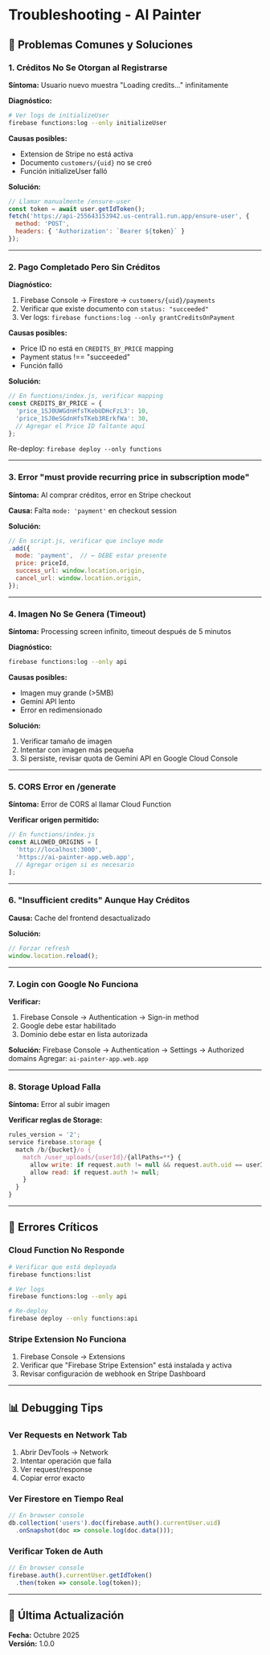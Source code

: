 # Troubleshooting - AI Painter

## 🔧 Problemas Comunes y Soluciones

### 1. Créditos No Se Otorgan al Registrarse

**Síntoma:** Usuario nuevo muestra "Loading credits..." infinitamente

**Diagnóstico:**
```bash
# Ver logs de initializeUser
firebase functions:log --only initializeUser
```

**Causas posibles:**
- Extension de Stripe no está activa
- Documento `customers/{uid}` no se creó
- Función initializeUser falló

**Solución:**
```javascript
// Llamar manualmente /ensure-user
const token = await user.getIdToken();
fetch('https://api-255643153942.us-central1.run.app/ensure-user', {
  method: 'POST',
  headers: { 'Authorization': `Bearer ${token}` }
});
```

---

### 2. Pago Completado Pero Sin Créditos

**Diagnóstico:**
1. Firebase Console → Firestore → `customers/{uid}/payments`
2. Verificar que existe documento con `status: "succeeded"`
3. Ver logs: `firebase functions:log --only grantCreditsOnPayment`

**Causas posibles:**
- Price ID no está en `CREDITS_BY_PRICE` mapping
- Payment status !== "succeeded"
- Función falló

**Solución:**
```javascript
// En functions/index.js, verificar mapping
const CREDITS_BY_PRICE = {
  'price_1SJ0UWGdnHfsTKebUDHcFzL3': 10,
  'price_1SJ0eSGdnHfsTKeb3RErkfWa': 30,
  // Agregar el Price ID faltante aquí
};
```

Re-deploy: `firebase deploy --only functions`

---

### 3. Error "must provide recurring price in subscription mode"

**Síntoma:** Al comprar créditos, error en Stripe checkout

**Causa:** Falta `mode: 'payment'` en checkout session

**Solución:**
```javascript
// En script.js, verificar que incluye mode
.add({
  mode: 'payment',  // ← DEBE estar presente
  price: priceId,
  success_url: window.location.origin,
  cancel_url: window.location.origin,
});
```

---

### 4. Imagen No Se Genera (Timeout)

**Síntoma:** Processing screen infinito, timeout después de 5 minutos

**Diagnóstico:**
```bash
firebase functions:log --only api
```

**Causas posibles:**
- Imagen muy grande (>5MB)
- Gemini API lento
- Error en redimensionado

**Solución:**
1. Verificar tamaño de imagen
2. Intentar con imagen más pequeña
3. Si persiste, revisar quota de Gemini API en Google Cloud Console

---

### 5. CORS Error en /generate

**Síntoma:** Error de CORS al llamar Cloud Function

**Verificar origen permitido:**
```javascript
// En functions/index.js
const ALLOWED_ORIGINS = [
  'http://localhost:3000',
  'https://ai-painter-app.web.app',
  // Agregar origen si es necesario
];
```

---

### 6. "Insufficient credits" Aunque Hay Créditos

**Causa:** Cache del frontend desactualizado

**Solución:**
```javascript
// Forzar refresh
window.location.reload();
```

---

### 7. Login con Google No Funciona

**Verificar:**
1. Firebase Console → Authentication → Sign-in method
2. Google debe estar habilitado
3. Dominio debe estar en lista autorizada

**Solución:**
Firebase Console → Authentication → Settings → Authorized domains
Agregar: `ai-painter-app.web.app`

---

### 8. Storage Upload Falla

**Síntoma:** Error al subir imagen

**Verificar reglas de Storage:**
```javascript
rules_version = '2';
service firebase.storage {
  match /b/{bucket}/o {
    match /user_uploads/{userId}/{allPaths=**} {
      allow write: if request.auth != null && request.auth.uid == userId;
      allow read: if request.auth != null;
    }
  }
}
```

---

## 🚨 Errores Críticos

### Cloud Function No Responde

```bash
# Verificar que está deployada
firebase functions:list

# Ver logs
firebase functions:log --only api

# Re-deploy
firebase deploy --only functions:api
```

### Stripe Extension No Funciona

1. Firebase Console → Extensions
2. Verificar que "Firebase Stripe Extension" está instalada y activa
3. Revisar configuración de webhook en Stripe Dashboard

---

## 📊 Debugging Tips

### Ver Requests en Network Tab

1. Abrir DevTools → Network
2. Intentar operación que falla
3. Ver request/response
4. Copiar error exacto

### Ver Firestore en Tiempo Real

```javascript
// En browser console
db.collection('users').doc(firebase.auth().currentUser.uid)
  .onSnapshot(doc => console.log(doc.data()));
```

### Verificar Token de Auth

```javascript
// En browser console
firebase.auth().currentUser.getIdToken()
  .then(token => console.log(token));
```

---

## 🔄 Última Actualización

**Fecha:** Octubre 2025  
**Versión:** 1.0.0
